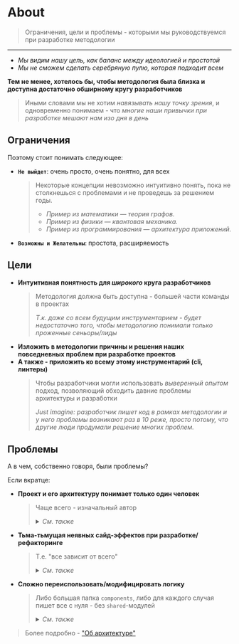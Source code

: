 # About

> Ограничения, цели и проблемы - которыми мы руководствуемся при разработке методологии

---

- *Мы видим нашу цель, как баланс между идеологией и простотой*
- *Мы не сможем сделать серебряную пулю, которая подходит всем*

**Тем не менее, хотелось бы, чтобы методология была близка и доступна достаточно обширному кругу разработчиков**

> Иными словами мы не хотим *навязывать нашу точку зрения*, и одновременно понимаем - что *многие наши привычки при разработке мешают нам изо дня в день*

## Ограничения
Поэтому стоит понимать следующее:

- **`Не выйдет`**: очень просто, очень понятно, для всех
    > Некоторые концепции невозможно интуитивно понять, пока не столкнешься с проблемами и не проведешь за решением годы.
    > - *Пример из математики — теория графов.*
    > - *Пример из физики — квантовая механика.*
    > - *Пример из программирования — архитектура приложений.*
- **`Возможны и Желательны`**: простота, расширяемость

## Цели
- **Интуитивная понятность для *широкого* круга разработчиков**
    > Методология должна быть доступна - большей части команды в проектах
    >
    > *Т.к. даже со всем будущим инструментарием - будет недостаточно того, чтобы методологию понимали только проженные сеньоры/лиды*
- **Изложить в методологии причины и решения наших повседневных проблем при разработке проектов**
- **А также - приложить ко всему этому инструментарий (cli, линтеры)**
    > Чтобы разработчики могли использовать *выверенный опытом* подход, позволяющий обходить давние проблемы архитектуры и разработки
    >
    > *Just imagine: разработчик пишет код в рамках методологии и у него проблемы возникают раз в 10 реже, просто потому, что другие люди продумали решение многих проблем.*

## Проблемы
А в чем, собственно говоря, были проблемы?

Если вкратце:
- **Проект и его архитектуру понимает только один человек**
  > Чаще всего - изначальный автор
  >
  > <details>
  > <summary><i>См. также</i></summary>
  > - *"Сложно добавить человека в разработку"*
  > - *"На каждую проблему - у каждого свое мнение как обходить" (позавидуем ангуляру)*
  > - *"Не понимаю что происходит в этом большом куске монолита"*
  > - *и т.д.*
  > </details>

- **Тьма-тьмущая неявных сайд-эффектов при разработке/рефакторинге**
  > Т.е. "все зависит от всего"
  >
  > <details>
  > <summary><i>См. также</i></summary>
  > - *"Фича импортит фичу"*
  > - *"Я обновил(а) стор одной страницы, а отвалился функционал на другой"*
  > - *"Логика размазана по всему приложению, и невозможно отследить - где начало, где конец"*
  > - *и т.д.*
  > </details>

- **Сложно переиспользовать/модифицировать логику**
  > Либо большая папка `components`, либо для каждого случая пишет все с нуля - без `shared`-модулей
  >
  > <details>
  > <summary><i>См. также</i></summary>
  > - *"У меня в проекте есть n-реализаций одной и той же бизнес-логики, за что приходится ежедневно расплачиваться"*
  > - *"В проекте есть 6 разных компонентов кнопки/попапа/..."*
  > - *"Свалка хелперов"*
  > - *и т.д.*
  > </details>

> Более подробно - ["Об архитектуре"](./architecture.md)
